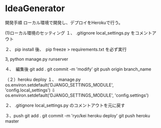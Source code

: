 # IdeaGenerator

開発手順
ローカル環境で開発し、デプロイをHerokuで行う。



(1)ローカル環境のセッティング
１、 .gitignore
local_settings.py をコメントアウト

２、 pip install 後、　pip freeze > requirements.txt を必ず実行

3, python manage.py runserver

４、　編集後
git add .
git commit -m 'modify'
git push origin branch_name


（２）heroku deploy
１、　manage.py 
os.environ.setdefault('DJANGO_SETTINGS_MODULE', 'config.local_settings')
⇩
os.environ.setdefault('DJANGO_SETTINGS_MODULE', 'config.settings')

２、 .gitignore
local_settings.py のコメントアウトを元に戻す

３、push 
git add .
git commit -m 'ryo/kei heroku deploy'
git push heroku master
